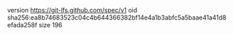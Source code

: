 version https://git-lfs.github.com/spec/v1
oid sha256:ea8b74683523c04c4b644366382bf14e4a1b3abfc5a5baae41a41d8efada258f
size 196
